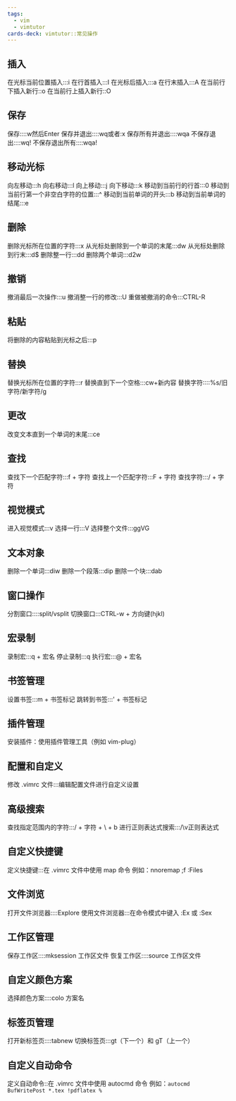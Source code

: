 ```yaml
---
tags:
  - vim
  - vimtutor
cards-deck: vimtutor::常见操作
---
```


## 插入 

在光标当前位置插入:::i
在行首插入:::I
在光标后插入:::a
在行末插入:::A
在当前行下插入新行::o
在当前行上插入新行::O

## 保存

保存::::w然后Enter
保存并退出::::wq或者:x
保存所有并退出::::wqa
不保存退出::::wq!
不保存退出所有::::wqa!

## 移动光标

向左移动:::h
向右移动:::l
向上移动:::j
向下移动:::k
移动到当前行的行首:::0
移动到当前行第一个非空白字符的位置:::^
移动到当前单词的开头:::b
移动到当前单词的结尾:::e

## 删除

删除光标所在位置的字符:::x 
从光标处删除到一个单词的末尾:::dw
从光标处删除到行末:::d$
删除整一行:::dd
删除两个单词:::d2w

## 撤销

撤消最后一次操作:::u
撤消整一行的修改:::U
重做被撤消的命令:::CTRL-R

## 粘贴

将删除的内容粘贴到光标之后:::p

## 替换

替换光标所在位置的字符:::r
替换直到下一个空格:::cw+新内容
替换字符::::%s/旧字符/新字符/g

## 更改

改变文本直到一个单词的末尾:::ce

## 查找

查找下一个匹配字符:::f + 字符
查找上一个匹配字符:::F + 字符
查找字符:::/ + 字符

## 视觉模式

进入视觉模式:::v
选择一行:::V
选择整个文件:::ggVG

## 文本对象

删除一个单词:::diw
删除一个段落:::dip
删除一个块:::dab

## 窗口操作

分割窗口::::split/vsplit
切换窗口:::CTRL-w + 方向键(hjkl)

## 宏录制

录制宏:::q + 宏名
停止录制:::q
执行宏:::@ + 宏名

## 书签管理

设置书签:::m + 书签标记
跳转到书签:::' + 书签标记

## 插件管理

安装插件：使用插件管理工具（例如 vim-plug）

## 配置和自定义

修改 .vimrc 文件:::编辑配置文件进行自定义设置

## 高级搜索

查找指定范围内的字符:::/ + 字符 + \ + b
进行正则表达式搜索:::/\v正则表达式

## 自定义快捷键

定义快捷键:::在 .vimrc 文件中使用 map 命令
例如：nnoremap ;f :Files

## 文件浏览

打开文件浏览器::::Explore
使用文件浏览器:::在命令模式中键入 :Ex 或 :Sex

## 工作区管理

保存工作区::::mksession 工作区文件
恢复工作区::::source 工作区文件

## 自定义颜色方案

选择颜色方案::::colo 方案名

## 标签页管理

打开新标签页::::tabnew
切换标签页:::gt（下一个）和 gT（上一个）

## 自定义自动命令

定义自动命令::在 .vimrc 文件中使用 autocmd 命令
例如：`autocmd BufWritePost *.tex !pdflatex %`
